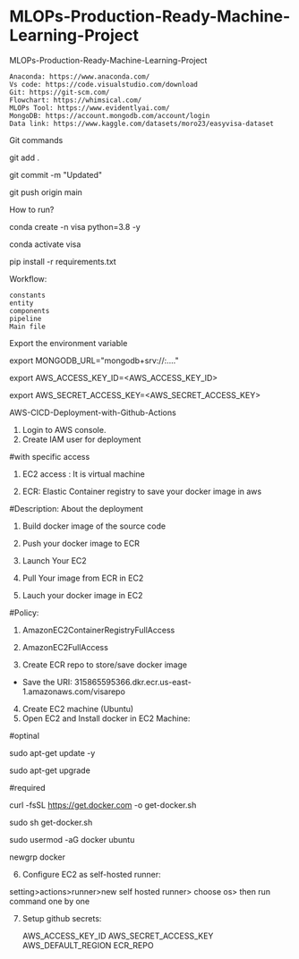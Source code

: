 # MLOPs-Production-Ready-Machine-Learning-Project
MLOPs-Production-Ready-Machine-Learning-Project


    Anaconda: https://www.anaconda.com/
    Vs code: https://code.visualstudio.com/download
    Git: https://git-scm.com/
    Flowchart: https://whimsical.com/
    MLOPs Tool: https://www.evidentlyai.com/
    MongoDB: https://account.mongodb.com/account/login
    Data link: https://www.kaggle.com/datasets/moro23/easyvisa-dataset

Git commands

git add .

git commit -m "Updated"

git push origin main

How to run?

conda create -n visa python=3.8 -y

conda activate visa

pip install -r requirements.txt

Workflow:

    constants
    entity
    components
    pipeline
    Main file

Export the environment variable

export MONGODB_URL="mongodb+srv://<username>:<password>...."

export AWS_ACCESS_KEY_ID=<AWS_ACCESS_KEY_ID>

export AWS_SECRET_ACCESS_KEY=<AWS_SECRET_ACCESS_KEY>

AWS-CICD-Deployment-with-Github-Actions
1. Login to AWS console.
2. Create IAM user for deployment

#with specific access

1. EC2 access : It is virtual machine

2. ECR: Elastic Container registry to save your docker image in aws


#Description: About the deployment

1. Build docker image of the source code

2. Push your docker image to ECR

3. Launch Your EC2 

4. Pull Your image from ECR in EC2

5. Lauch your docker image in EC2

#Policy:

1. AmazonEC2ContainerRegistryFullAccess

2. AmazonEC2FullAccess

3. Create ECR repo to store/save docker image

- Save the URI: 315865595366.dkr.ecr.us-east-1.amazonaws.com/visarepo

4. Create EC2 machine (Ubuntu)
5. Open EC2 and Install docker in EC2 Machine:

#optinal

sudo apt-get update -y

sudo apt-get upgrade

#required

curl -fsSL https://get.docker.com -o get-docker.sh

sudo sh get-docker.sh

sudo usermod -aG docker ubuntu

newgrp docker

6. Configure EC2 as self-hosted runner:

setting>actions>runner>new self hosted runner> choose os> then run command one by one

7. Setup github secrets:

    AWS_ACCESS_KEY_ID
    AWS_SECRET_ACCESS_KEY
    AWS_DEFAULT_REGION
    ECR_REPO

